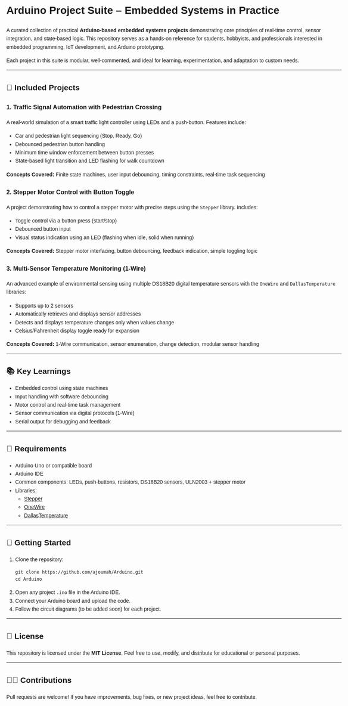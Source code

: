<!DOCTYPE html>
<html lang="en">
<head>
  <meta charset="UTF-8">
  <meta name="viewport" content="width=device-width, initial-scale=1">
  
</head>
<body style="font-family: Arial, sans-serif; line-height: 1.6; padding: 20px; max-width: 900px; margin: auto;">

  <h1>Arduino Project Suite – Embedded Systems in Practice</h1>

  <p>
    A curated collection of practical <strong>Arduino-based embedded systems projects</strong> demonstrating core principles of real-time control, sensor integration, and state-based logic.
    This repository serves as a hands-on reference for students, hobbyists, and professionals interested in embedded programming, IoT development, and Arduino prototyping.
  </p>

  <p>
    Each project in this suite is modular, well-commented, and ideal for learning, experimentation, and adaptation to custom needs.
  </p>

  <hr>

  <h2>🔧 Included Projects</h2>

  <h3>1. Traffic Signal Automation with Pedestrian Crossing</h3>
  <p>
    A real-world simulation of a smart traffic light controller using LEDs and a push-button. Features include:
  </p>
  <ul>
    <li>Car and pedestrian light sequencing (Stop, Ready, Go)</li>
    <li>Debounced pedestrian button handling</li>
    <li>Minimum time window enforcement between button presses</li>
    <li>State-based light transition and LED flashing for walk countdown</li>
  </ul>
  <p><strong>Concepts Covered:</strong> Finite state machines, user input debouncing, timing constraints, real-time task sequencing</p>

  <h3>2. Stepper Motor Control with Button Toggle</h3>
  <p>
    A project demonstrating how to control a stepper motor with precise steps using the <code>Stepper</code> library. Includes:
  </p>
  <ul>
    <li>Toggle control via a button press (start/stop)</li>
    <li>Debounced button input</li>
    <li>Visual status indication using an LED (flashing when idle, solid when running)</li>
  </ul>
  <p><strong>Concepts Covered:</strong> Stepper motor interfacing, button debouncing, feedback indication, simple toggling logic</p>

  <h3>3. Multi-Sensor Temperature Monitoring (1-Wire)</h3>
  <p>
    An advanced example of environmental sensing using multiple DS18B20 digital temperature sensors with the <code>OneWire</code> and <code>DallasTemperature</code> libraries:
  </p>
  <ul>
    <li>Supports up to 2 sensors</li>
    <li>Automatically retrieves and displays sensor addresses</li>
    <li>Detects and displays temperature changes only when values change</li>
    <li>Celsius/Fahrenheit display toggle ready for expansion</li>
  </ul>
  <p><strong>Concepts Covered:</strong> 1-Wire communication, sensor enumeration, change detection, modular sensor handling</p>

  <hr>

  <h2>📚 Key Learnings</h2>
  <ul>
    <li>Embedded control using state machines</li>
    <li>Input handling with software debouncing</li>
    <li>Motor control and real-time task management</li>
    <li>Sensor communication via digital protocols (1-Wire)</li>
    <li>Serial output for debugging and feedback</li>
  </ul>

  <hr>

  <h2>🧰 Requirements</h2>
  <ul>
    <li>Arduino Uno or compatible board</li>
    <li>Arduino IDE</li>
    <li>Common components: LEDs, push-buttons, resistors, DS18B20 sensors, ULN2003 + stepper motor</li>
    <li>Libraries:
      <ul>
        <li><a href="https://www.arduino.cc/en/Reference/Stepper" target="_blank">Stepper</a></li>
        <li><a href="https://www.arduino.cc/reference/en/libraries/onewire/" target="_blank">OneWire</a></li>
        <li><a href="https://www.arduino.cc/reference/en/libraries/dallastemperature/" target="_blank">DallasTemperature</a></li>
      </ul>
    </li>
  </ul>

  <hr>

  <h2>🚀 Getting Started</h2>
  <ol>
    <li>Clone the repository:
      <pre><code>git clone https://github.com/ajoumah/Arduino.git
cd Arduino</code></pre>
    </li>
    <li>Open any project <code>.ino</code> file in the Arduino IDE.</li>
    <li>Connect your Arduino board and upload the code.</li>
    <li>Follow the circuit diagrams (to be added soon) for each project.</li>
  </ol>

  <hr>

  <h2>📎 License</h2>
  <p>
    This repository is licensed under the <strong>MIT License</strong>. Feel free to use, modify, and distribute for educational or personal purposes.
  </p>

  <hr>

  <h2>👨‍💻 Contributions</h2>
  <p>
    Pull requests are welcome! If you have improvements, bug fixes, or new project ideas, feel free to contribute.
  </p>

</body>
</html>
